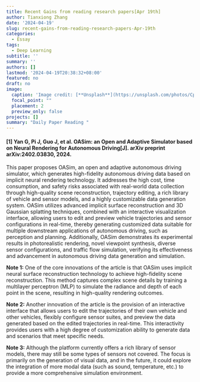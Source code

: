 ```yaml
---
title: Recent Gains from reading research papers[Apr 19th]
author: Tianxiong Zhang
date: '2024-04-19'
slug: recent-gains-from-reading-research-papers-Apr-19th
categories:
  - Essay
tags:
  - Deep Learning
subtitle: ''
summary: ''
authors: []
lastmod: '2024-04-19T20:38:32+08:00'
featured: no
draft: no
image:
  caption: 'Image credit: [**Unsplash**](https://unsplash.com/photos/CpkOjOcXdUY)'
  focal_point: ""
  placement: 2
  preview_only: false
projects: []
summary: "Daily Paper Reading "
---
```

#### [1] Yan G, Pi J, Guo J, et al. OASim: an Open and Adaptive Simulator based on Neural Rendering for Autonomous Driving[J]. arXiv preprint arXiv:2402.03830, 2024.

This paper proposes OASim, an open and adaptive autonomous driving simulator, which generates high-fidelity autonomous driving data based on implicit neural rendering technology. It addresses the high cost, time consumption, and safety risks associated with real-world data collection through high-quality scene reconstruction, trajectory editing, a rich library of vehicle and sensor models, and a highly customizable data generation system. OASim utilizes advanced implicit surface reconstruction and 3D Gaussian splatting techniques, combined with an interactive visualization interface, allowing users to edit and preview vehicle trajectories and sensor configurations in real-time, thereby generating customized data suitable for multiple downstream applications of autonomous driving, such as perception and planning. Additionally, OASim demonstrates its experimental results in photorealistic rendering, novel viewpoint synthesis, diverse sensor configurations, and traffic flow simulation, verifying its effectiveness and advancement in autonomous driving data generation and simulation.

**Note 1:**
One of the core innovations of the article is that OASim uses implicit neural surface reconstruction technology to achieve high-fidelity scene reconstruction. This method captures complex scene details by training a multilayer perceptron (MLP) to simulate the radiance and depth of each point in the scene, resulting in high-quality rendering outcomes.

**Note 2:**
Another innovation of the article is the provision of an interactive interface that allows users to edit the trajectories of their own vehicle and other vehicles, flexibly configure sensor suites, and preview the data generated based on the edited trajectories in real-time. This interactivity provides users with a high degree of customization ability to generate data and scenarios that meet specific needs.

**Note 3:**
Although the platform currently offers a rich library of sensor models, there may still be some types of sensors not covered. The focus is primarily on the generation of visual data, and in the future, it could explore the integration of more modal data (such as sound, temperature, etc.) to provide a more comprehensive simulation environment.
